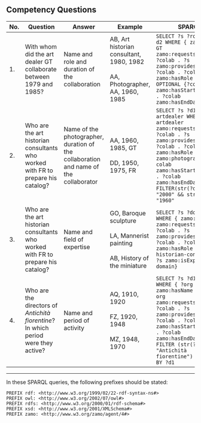 ## Competency Questions

| No. | Question | Answer  | Example                                       | SPARQL |
|-----|---------------------------------------------------------------------------------------------------------|------------------------------------------------------------------|-----------------------------------------------------------|----------------------------------------------------------------------------------------------------------------------------------------------------------------------------------------------------------------------------------------------------------------------------------------------------------------------------------|
| 1.  | With whom did the art dealer GT collaborate between 1979 and 1985? | Name and role and duration of the collaboration                                              | AB, Art historian consultant, 1980, 1982 <br><br> AA, Photographer, AA, 1960, 1985 | ``` SELECT ?s ?role ?d1 ?d2 WHERE { zamo:i-ii-GT zamo:requestsServiceIn ?colab . ?s zamo:providesServiceIn ?colab . ?colab zamo:hasRole ?role . OPTIONAL {?colab zamo:hasStartDate ?d1 . ?colab zamo:hasEndDate ?d2 }  ``` |
| 2.  | Who are the art historian consultants who worked with FR to prepare his catalog? | Name of the photographer, duration of the collaboration and name of the collaborator                                                        | AA, 1960, 1985, GT <br><br> DD, 1950, 1975, FR| ``` SELECT ?s ?d1 ?d2 ?artdealer WHERE { ?artdealer zamo:requestsServiceIn ?colab . ?s zamo:providesServiceIn ?colab . ?colab zamo:hasRole zamo:photographer . ?colab zamo:hasStartDate ?d1 . ?colab zamo:hasEndDate ?d2 FILTER(str(?d1) <= "2000" && str(?d2) >= "1960" ``` |
| 3.  | Who are the art historian consultants who worked with FR to prepare his catalog?        | Name and field of expertise |GO, Baroque sculpture <br><br> LA, Mannerist painting <br><br> AB, History of the miniature | ```SELECT ?s ?domain WHERE { zamo:iii-FR zamo:requestsServiceIn ?colab . ?s zamo:providesServiceIn ?colab . ?colab zamo:hasRole zamo:art-historian-consultant . ?s zamo:isExpertIn ?domain} ```|
| 4.  | Who are the directors of <i>Antichità fiorentine</i>? In which period were they active? | Name and period of activity| AQ, 1910, 1920 <br><br> FZ, 1920, 1948 <br><br> MZ, 1948, 1970 | ``` SELECT ?s ?d1 ?d2 WHERE { ?org zamo:hasName ?name . ?org zamo:requestsServiceIn ?colab . ?s zamo:providesServiceIn ?colab . ?colab zamo:hasStartDate ?d1 . ?colab zamo:hasEndDate ?d2 . FILTER (str(?name) = "Antichità fiorentine") } ORDER BY ?d1 ```|

****

In these SPARQL queries, the following prefixes should be stated:
```
PREFIX rdf: <http://www.w3.org/1999/02/22-rdf-syntax-ns#>
PREFIX owl: <http://www.w3.org/2002/07/owl#>
PREFIX rdfs: <http://www.w3.org/2000/01/rdf-schema#>
PREFIX xsd: <http://www.w3.org/2001/XMLSchema#>
PREFIX zamo: <http://www.w3.org/zamo/agent/4#>
```
